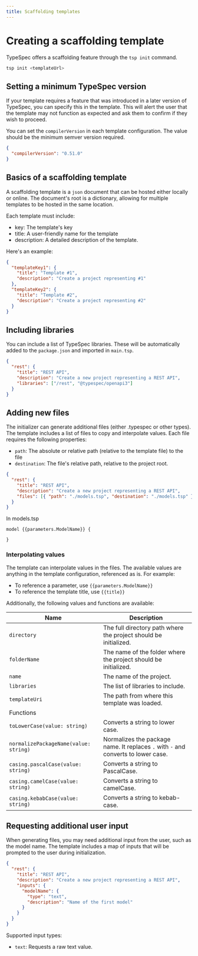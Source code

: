 ```yaml
---
title: Scaffolding templates
---
```


# Creating a scaffolding template

TypeSpec offers a scaffolding feature through the `tsp init` command.

```bash
tsp init <templateUrl>
```

## Setting a minimum TypeSpec version

If your template requires a feature that was introduced in a later version of TypeSpec, you can specify this in the template. This will alert the user that the template may not function as expected and ask them to confirm if they wish to proceed.

You can set the `compilerVersion` in each template configuration. The value should be the minimum semver version required.

```json
{
  "compilerVersion": "0.51.0"
}
```

## Basics of a scaffolding template

A scaffolding template is a `json` document that can be hosted either locally or online. The document's root is a dictionary, allowing for multiple templates to be hosted in the same location.

Each template must include:

- key: The template's key
- title: A user-friendly name for the template
- description: A detailed description of the template.

Here's an example:

```json
{
  "templateKey1": {
    "title": "Template #1",
    "description": "Create a project representing #1"
  },
  "templateKey2": {
    "title": "Template #2",
    "description": "Create a project representing #2"
  }
}
```

## Including libraries

You can include a list of TypeSpec libraries. These will be automatically added to the `package.json` and imported in `main.tsp`.

```json
{
  "rest": {
    "title": "REST API",
    "description": "Create a new project representing a REST API",
    "libraries": ["/rest", "@typespec/openapi3"]
  }
}
```

## Adding new files

The initializer can generate additional files (either .typespec or other types). The template includes a list of files to copy and interpolate values. Each file requires the following properties:

- `path`: The absolute or relative path (relative to the template file) to the file
- `destination`: The file's relative path, relative to the project root.

```json
{
  "rest": {
    "title": "REST API",
    "description": "Create a new project representing a REST API",
    "files": [{ "path": "./models.tsp", "destination": "./models.tsp" }]
  }
}
```

In models.tsp

```typespec
model {{parameters.ModelName}} {

}
```

### Interpolating values

The template can interpolate values in the files. The available values are anything in the template configuration, referenced as is. For example:

- To reference a parameter, use `{{parameters.ModelName}}`
- To reference the template title, use `{{title}}`

Additionally, the following values and functions are available:

| Name                                  | Description                                                                       |
| ------------------------------------- | --------------------------------------------------------------------------------- |
| `directory`                           | The full directory path where the project should be initialized.                  |
| `folderName`                          | The name of the folder where the project should be initialized.                   |
| `name`                                | The name of the project.                                                          |
| `libraries`                           | The list of libraries to include.                                                 |
| `templateUri`                         | The path from where this template was loaded.                                     |
| Functions                             |                                                                                   |
| `toLowerCase(value: string)`          | Converts a string to lower case.                                                  |
| `normalizePackageName(value: string)` | Normalizes the package name. It replaces `.` with `-` and converts to lower case. |
| `casing.pascalCase(value: string)`    | Converts a string to PascalCase.                                                  |
| `casing.camelCase(value: string)`     | Converts a string to camelCase.                                                   |
| `casing.kebabCase(value: string)`     | Converts a string to kebab-case.                                                  |

## Requesting additional user input

When generating files, you may need additional input from the user, such as the model name. The template includes a map of inputs that will be prompted to the user during initialization.

```json
{
  "rest": {
    "title": "REST API",
    "description": "Create a new project representing a REST API",
    "inputs": {
      "modelName": {
        "type": "text",
        "description": "Name of the first model"
      }
    }
  }
}
```

Supported input types:

- `text`: Requests a raw text value.
